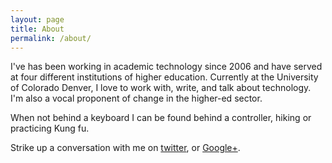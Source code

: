 ```yaml
---
layout: page
title: About
permalink: /about/
---
```


<p>I've has been working in academic technology since 2006 and have served at four different institutions of higher education. Currently at the University of Colorado Denver, I love to work with, write, and talk about technology. I'm also a vocal proponent of change in the higher-ed sector.</p>

<p>When not behind a keyboard I can be found behind a controller, hiking or practicing Kung fu.</p>

<p>Strike up a conversation with me on <a href="http://twitter.com/{{site.twitter_username}}">twitter</a>, or <a href="http://google.com/+{{site.googleplus_username}}">Google+</a>.</p>
